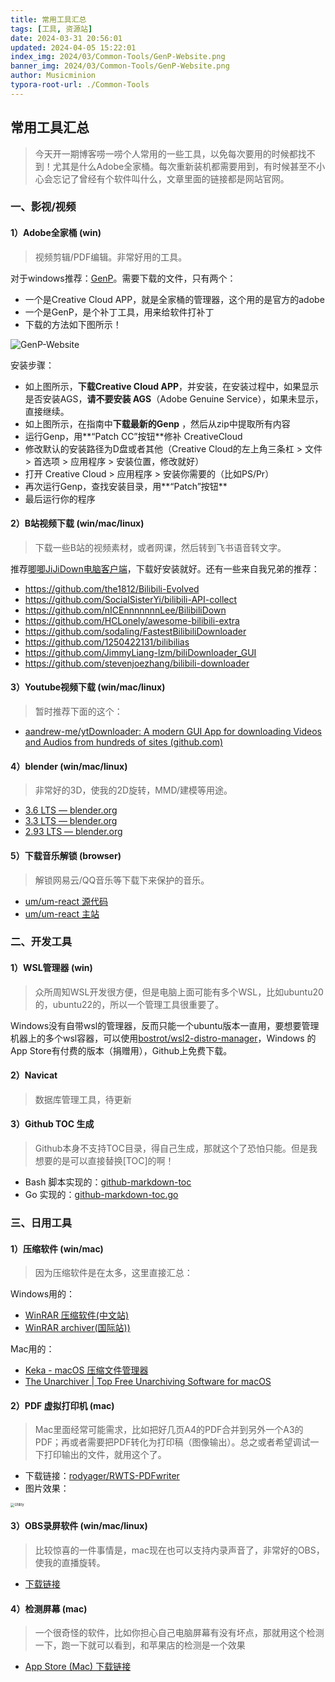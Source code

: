 ```yaml
---
title: 常用工具汇总
tags: [工具, 资源站]
date: 2024-03-31 20:56:01
updated: 2024-04-05 15:22:01
index_img: 2024/03/Common-Tools/GenP-Website.png
banner_img: 2024/03/Common-Tools/GenP-Website.png
author: Musicminion
typora-root-url: ./Common-Tools
---
```


## 常用工具汇总

> 今天开一期博客唠一唠个人常用的一些工具，以免每次要用的时候都找不到！尤其是什么Adobe全家桶。每次重新装机都需要用到，有时候甚至不小心会忘记了曾经有个软件叫什么，文章里面的链接都是网站官网。


### 一、影视/视频

#### 1）Adobe全家桶 (win)

> 视频剪辑/PDF编辑。非常好用的工具。

对于windows推荐：[GenP](https://www.reddit.com/r/GenP/)。需要下载的文件，只有两个：

- 一个是Creative Cloud APP，就是全家桶的管理器，这个用的是官方的adobe
- 一个是GenP，是个补丁工具，用来给软件打补丁
- 下载的方法如下图所示！

![GenP-Website](./GenP-Website.png)

安装步骤：

- 如上图所示，**下载Creative Cloud APP**，并安装，在安装过程中，如果显示是否安装AGS，**请不要安装 AGS**（Adobe Genuine Service），如果未显示，直接继续。
- 如上图所示，在指南中**下载最新的Genp** ，然后从zip中提取所有内容
- 运行Genp，用**“Patch CC”按钮**修补 CreativeCloud
- 修改默认的安装路径为D盘或者其他（Creative Cloud的左上角三条杠 > 文件 > 首选项 > 应用程序 > 安装位置，修改就好）
- 打开 Creative Cloud > 应用程序 > 安装你需要的（比如PS/Pr）
- 再次运行Genp，查找安装目录，用**“Patch”按钮**
- 最后运行你的程序

#### 2）B站视频下载 (win/mac/linux)

> 下载一些B站的视频素材，或者网课，然后转到飞书语音转文字。

推荐[唧唧JiJiDown电脑客户端](http://client.jijidown.com/)，下载好安装就好。还有一些来自我兄弟的推荐：

- https://github.com/the1812/Bilibili-Evolved
- https://github.com/SocialSisterYi/bilibili-API-collect
- https://github.com/nICEnnnnnnnLee/BilibiliDown
- https://github.com/HCLonely/awesome-bilibili-extra
- https://github.com/sodaling/FastestBilibiliDownloader
- https://github.com/1250422131/bilibilias
- https://github.com/JimmyLiang-lzm/biliDownloader_GUI
- https://github.com/stevenjoezhang/bilibili-downloader

#### 3）Youtube视频下载 (win/mac/linux)

> 暂时推荐下面的这个：

- [aandrew-me/ytDownloader: A modern GUI App for downloading Videos and Audios from hundreds of sites (github.com)](https://github.com/aandrew-me/ytDownloader)

#### 4）blender (win/mac/linux)

> 非常好的3D，使我的2D旋转，MMD/建模等用途。

- [3.6 LTS — blender.org](https://www.blender.org/download/releases/3-6/)
- [3.3 LTS — blender.org](https://www.blender.org/download/releases/3-3/)
- [2.93 LTS — blender.org](https://www.blender.org/download/releases/2-93/)

#### 5）下载音乐解锁 (browser)

> 解锁网易云/QQ音乐等下载下来保护的音乐。

- [um/um-react 源代码](https://git.unlock-music.dev/um/um-react)
- [um/um-react 主站](https://git.unlock-music.dev/um/um-react)

### 二、开发工具

#### 1）WSL管理器 (win)

> 众所周知WSL开发很方便，但是电脑上面可能有多个WSL，比如ubuntu20的，ubuntu22的，所以一个管理工具很重要了。

Windows没有自带wsl的管理器，反而只能一个ubuntu版本一直用，要想要管理机器上的多个wsl容器，可以使用[bostrot/wsl2-distro-manager](https://github.com/bostrot/wsl2-distro-manager)，Windows 的 App Store有付费的版本（捐赠用），Github上免费下载。

#### 2）Navicat

> 数据库管理工具，待更新

#### 3）Github TOC 生成

> Github本身不支持TOC目录，得自己生成，那就这个了恐怕只能。但是我想要的是可以直接替换[TOC]的啊！

- Bash 脚本实现的：[github-markdown-toc](https://github.com/ekalinin/github-markdown-toc)
- Go 实现的：[github-markdown-toc.go](https://github.com/ekalinin/github-markdown-toc.go)

### 三、日用工具

#### 1）压缩软件 (win/mac)

> 因为压缩软件是在太多，这里直接汇总：

Windows用的：

- [WinRAR 压缩软件(中文站)](https://www.winrar.com.cn/)
- [WinRAR archiver(国际站))](https://www.rarlab.com/)

Mac用的：

- [Keka - macOS 压缩文件管理器](https://www.keka.io/zh-cn/)
- [The Unarchiver | Top Free Unarchiving Software for macOS](https://theunarchiver.com/)

#### 2）PDF 虚拟打印机 (mac)

> Mac里面经常可能需求，比如把好几页A4的PDF合并到另外一个A3的PDF；再或者需要把PDF转化为打印稿（图像输出）。总之或者希望调试一下打印输出的文件，就用这个了。

- 下载链接：[rodyager/RWTS-PDFwriter](https://github.com/rodyager/RWTS-PDFwriter)
- 图片效果：

<img src="./Utility.png" alt="Utility" style="zoom:40%;" />

#### 3）OBS录屏软件 (win/mac/linux)

> 比较惊喜的一件事情是，mac现在也可以支持内录声音了，非常好的OBS，使我的直播旋转。

- [下载链接](https://obsproject.com/)

#### 4）检测屏幕 (mac)

> 一个很奇怪的软件，比如你担心自己电脑屏幕有没有坏点，那就用这个检测一下，跑一下就可以看到，和苹果店的检测是一个效果

- [App Store (Mac) 下载链接](https://apps.apple.com/tt/app/pixelstester-test-monitors/id1613340764)

